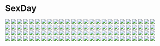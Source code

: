 # SexDay
![](https://konachan.com/jpeg/94df7083d07468d2bd157dc3d092df17/Konachan.com%20-%20205380%20horns%20long_hair%20original%20school_uniform%20toridamono.jpg)
![](https://konachan.com/image/3f543996833a59dbb1b39d92638c0cb5/Konachan.com%20-%20149536%20aqua_eyes%20blush%20bra%20breasts%20cleavage%20game_cg%20honoo_no_haramase_oppai_nyuu_doukyuusei%20izunae_meiri%20nipple_slip%20purple_hair%20squeez%20underwear%20yuibi.jpg)
![](https://konachan.com/image/5ca8c074339ed799dd9338ce1ae277a4/Konachan.com%20-%20110501%20aoin_%28omegaboost%29%20breasts%20cross%20headband%20nipples%20original%20penis%20pussy%20pussy_juice%20red_hair%20sex%20skull%20sword%20uncensored%20weapon.jpg)
![](https://konachan.com/image/c784c21f02aaa391ae07a7daa9beabd4/Konachan.com%20-%2010252%20tagme.jpg)
![](https://konachan.com/image/b4a8fbf233fefc42d5369c7c8073691b/Konachan.com%20-%207086%20camera%20gagraphic%20kusaka_kokage%20logo%20watermark.jpg)
![](https://konachan.com/jpeg/6b99f45a62b75f3ad21915bf2f1619ad/Konachan.com%20-%20286312%20black_hair%20blush%20cameltoe%20couch%20game_cg%20ishikei%20long_hair%20love3%20masturbation%20neko_works%20panties%20pussy_juice%20red_eyes%20shitaka_iori%20skirt_lift%20underwear.jpg)
![](https://konachan.com/jpeg/dc74d4e18f5662f4eb86c4dfcb50a1f1/Konachan.com%20-%20281582%20barefoot%20black%20blue_eyes%20dress%20gray_hair%20lolita_fashion%20original%20reflection%20sanamisa%20short_hair%20water.jpg)
![](https://konachan.com/image/8bef1cca60e2ad6f176d01a224b0840a/Konachan.com%20-%2063050%20black_hair%20brown_eyes%20brown_hair%20green_eyes%20headdress%20long_hair%20misaka_mikoto%20parody%20persona%20pink_eyes%20saten_ruiko%20shirai_kuroko%20short_hair%20twintails.jpg)
![](https://konachan.com/image/8a926e6d55316272b89544c5a2a51bed/Konachan.com%20-%20145543%20bandage%20black_hair%20boots%20bow%20cape%20clouds%20feathers%20fire%20gun%20long_hair%20nekominase%20red_eyes%20reiuji_utsuho%20skirt%20sunset%20thighhighs%20touhou%20weapon%20wings.jpg)
![](https://konachan.com/jpeg/fd23523e6436875aa2d424588643a160/Konachan.com%20-%20302646%20close%20hatsune_miku%20raymond_busujima%20vocaloid.jpg)
![](https://konachan.com/image/4eccf4750bdc0d1774902520be594e65/Konachan.com%20-%2049288%20amami_haruka%20bath%20hagiwara_yukiho%20idolmaster%20idolmaster_xenoglossia%20kabashima_yousuke%20minase_iori%20nude%20takatsuki_yayoi.jpg)
![](https://konachan.com/image/cbc1ed78c88fe546fe132e3d063186db/Konachan.com%20-%2025884%20fate_%28series%29%20fate_stay_night%20illyasviel_von_einzbern%20summer.jpeg)
![](https://konachan.com/jpeg/5429ad2e5dd043c819136232d7cde87f/Konachan.com%20-%20139457%20fortissimo__akkord%3Absusvier%20game_cg%20ooba_kagerou%20sagara_ichigo.jpg)
![](https://konachan.com/image/5de5882ba69d7a8b7886455275dc04ca/Konachan.com%20-%2017018%20azumanga_daioh%20kasuga_ayumu.jpg)
![](https://konachan.com/image/1e5993ab3bda8db24666138af977ab51/Konachan.com%20-%20240964%20blonde_hair%20bow%20breasts%20cherry_blossoms%20fate_grand_order%20fate_%28series%29%20flowers%20japanese_clothes%20petals%20short_hair%20sideboob%20signed%20yellow_eyes.jpg)
![](https://konachan.com/image/6133adfa7c8b14e72dfb0eecdfe53a70/Konachan.com%20-%20242489%20animal%20book%20nobody%20original%20paper%20rabbit%20scenic%20scorpion5050%20teddy_bear.jpg)
![](https://konachan.com/image/51c042feb6b64cb7bf1d55bc2a4e7d0b/Konachan.com%20-%20247415%20gray_hair%20haruko_%28halife%29%20kneehighs%20long_hair%20original%20red_eyes%20signed.jpg)
![](https://konachan.com/jpeg/19bd3aa9209d34a6c73fd78abb961ed0/Konachan.com%20-%20284439%20ao_no_kanata_no_four_rhythm%20arisaka_mashiro%20bed%20brown_hair%20close%20game_cg%20long_hair%20no_bra%20sprite%20suzumori%20topless%20yuuki_itsuka.jpg)
![](https://konachan.com/jpeg/9f3ebec1efa24caddd977381a459ad42/Konachan.com%20-%20234132%20animal_ears%20aqua_eyes%20blonde_hair%20blush%20bra%20breasts%20catgirl%20choker%20panties%20ribbons%20tail%20thighhighs%20twintails%20underwear%20white%20yagami-all_hail_nana.jpg)
![](https://konachan.com/image/2e6cdbf55c3679f36181e11bd65df12c/Konachan.com%20-%2024354%20chinese_clothes%20chinese_dress%20nishimata_aoi%20red.jpg)
![](https://konachan.com/image/8173f6803ad300658dc175d88828bff9/Konachan.com%20-%20261800%20anthropomorphism%20azur_lane%20illustrious_%28azur_lane%29%20swd3e2%20watermark.jpg)
![](https://konachan.com/image/d48f1f1504f81b8168ebad0f0ac695bc/Konachan.com%20-%20254902%20anthropomorphism%20azur_lane%20blonde_hair%20blush%20jpeg_artifacts%20kakinomai%20loli%20long_hair%20nopan%20orange_eyes%20tears%20thighhighs%20torn_clothes%20twintails.jpg)
![](https://konachan.com/jpeg/a73a4eeee5d87bd58f3d20bc4456de9f/Konachan.com%20-%20294505%20ass%20blue_hair%20bra%20ensemble_%28company%29%20game_cg%20hasekura_wakaba%20panties%20skirt%20tagme_%28artist%29%20underwear%20undressing%20yellow_eyes.jpg)
![](https://konachan.com/image/7330be0b1f8f26dbcb0829da0d713942/Konachan.com%20-%2010511%20kagurazaka_asuna%20mahou_sensei_negima%20sakurazaki_setsuna%20sword%20weapon.jpg)
![](https://konachan.com/jpeg/b1d5c74421f9a719f677c5471424b02a/Konachan.com%20-%20270463%20anus%20aqua_eyes%20barefoot%20blonde_hair%20blush%20bondage%20breasts%20game_cg%20navel%20nude%20pussy%20sayika%20short_hair%20spread_legs%20tentacles%20transparent%20uncensored.jpg)
![](https://konachan.com/jpeg/a4d3b1123b8c061ead21920eb1f8ccd4/Konachan.com%20-%20277013%20barefoot%20bikini%20breasts%20brown_hair%20butterfly%20navel%20original%20sakippo_%28sakippo0%29%20short_hair%20swimsuit.jpg)
![](https://konachan.com/image/50202c311aeb05b57fba04eb9da4991d/Konachan.com%20-%2028110%20clamp%20ichihara_yuuko%20xxxholic.jpg)
![](https://konachan.com/image/cf8aa726ff77ecabc449a9d13de47e49/Konachan.com%20-%20108882%20blue_hair%20flowers%20food%20petals%20pink_hair%20ragnarok_online%20wings.jpg)
![](https://konachan.com/image/9da9f6a563d4779ed3f5b726e0d0a12e/Konachan.com%20-%2021905%20rozen_maiden%20suigintou.jpg)
![](https://konachan.com/jpeg/23a0c4c9dc2c71ee147a5731226742c3/Konachan.com%20-%20120221%20akatsuki-works%20clouds%20game_cg%20izuna_zanshinken%20long_hair%20panties%20purple_hair%20red_eyes%20ribbons%20skirt%20sky%20tagme_%28character%29%20underwear%20upskirt.jpg)
![](https://konachan.com/jpeg/6a8c2938451b4fc88f21d5fc3d6cd6d2/Konachan.com%20-%20177497%20animal_ears%20breast_grab%20breasts%20game_cg%20koiiro_marriage%20marmalade%20nipples%20pink_hair%20sasorigatame%20sex%20stockings%20tie%20torn_clothes%20twintails%20uncensored.jpg)
![](https://konachan.com/image/2e3b4f811a8106dad884866179dd4407/Konachan.com%20-%20190603%20ass%20bra%20breasts%20brown_hair%20fingering%20green_eyes%20logo%20masturbation%20minori%20nipples%20open_shirt%20panties%20panty_pull%20pussy_juice%20sata%20tears%20underwear.jpg)
![](https://konachan.com/jpeg/b7ec280e05c2aa5f61c32735702f2b11/Konachan.com%20-%207111%20black%20fuura_kafuka%20sayonara_zetsubou_sensei.jpg)
![](https://konachan.com/image/54cd7f7d9332508d6c851bcb05877bf6/Konachan.com%20-%2094735%20anal%20breast_grab%20censored%20futanari%20hakurei_reimu%20japanese_clothes%20miko%20penis%20pussy%20shirt_lift%20spread_legs%20takemura_sesshuu%20touhou%20yakumo_yukari.jpg)
![](https://konachan.com/image/bc3234d4754d9e2427bab41b8ab56f4e/Konachan.com%20-%20302547%20crown%20hatsune_miku%20long_hair%20polychromatic%20twintails%20vocaloid%20wings%20yoggi_%28stretchmen%29.jpg)
![](https://konachan.com/image/5039cfa98c5deed03801f3f5e63ccee4/Konachan.com%20-%20156886%20bikini%20breasts%20brown_eyes%20brown_hair%20cleavage%20meiko%20navel%20oumi_sanaka%20short_hair%20swimsuit%20vocaloid.jpg)
![](https://konachan.com/jpeg/0497184143d6a498c63407935bb0c911/Konachan.com%20-%20162010%20dark%20night%20nobody%20original%20sasaki112%20scenic%20water.jpg)
![](https://konachan.com/image/eebcb6b90e7c59f822b9576e2c533e6e/Konachan.com%20-%2054054%20akiyama_mio%20hirasawa_yui%20k-on%21%20kotobuki_tsumugi%20tainaka_ritsu.jpg)
![](https://konachan.com/jpeg/88c9faea8ddb319ada9946a941e13e64/Konachan.com%20-%20252116%20animal%20annin_doufu%20black_hair%20blush%20cat%20gray_eyes%20heart%20idolmaster%20idolmaster_cinderella_girls%20necklace%20short_hair%20translation_request%20wakui_rumi.jpg)
![](https://konachan.com/jpeg/aa283feea954bbed9846226db844d59c/Konachan.com%20-%2040842%20animal%20palmtop_tiger%20tiger%20toradora.jpg)
![](https://konachan.com/image/6679b03fd59facfd2f222772e126d697/Konachan.com%20-%2012180%20animal_ears%20catgirl%20momo_%28xenosaga%29%20xenosaga.jpg)
![](https://konachan.com/jpeg/d66f4d5ea0c9b44e2d1a88578e12d729/Konachan.com%20-%20168578%20cape%20elsword%20green_eyes%20green_hair%20long_hair%20pointed_ears%20rena_%28elsword%29%20ress%20sword%20thighhighs%20vector%20weapon.jpg)
![](https://konachan.com/image/22faea5d3d237128237515dd63b99184/Konachan.com%20-%20148349%20animal%20cow%20mabinogi%20tagme_%28character%29%20watermark.jpg)
![](https://konachan.com/image/c90a5e9ec078d8c1fe1909b08cd20c1c/Konachan.com%20-%20127898%20genzoman%20link_%28zelda%29%20midna%20pointed_ears%20signed%20sword%20the_legend_of_zelda%20weapon.jpg)
![](https://konachan.com/image/c7e460dad7e942a7ce9de87c0bb39ecf/Konachan.com%20-%2042356%20dress%20gosick%20kujou_kazuya%20takeda_hinata%20victorique_de_broix%20water%20wet.jpg)
![](https://konachan.com/jpeg/b64b0055796998e4bd0ba49c3fd9ca8d/Konachan.com%20-%20233521%20azurite_%28company%29%20game_cg%20hamashima_shigeo%20shinsou_noise%20yukimoto_sakura.jpg)
![](https://konachan.com/image/8ef3b3f6510ed4a5f77788b8bb0248d8/Konachan.com%20-%20233823%20grass%20mitsuishi_itoshi%20nobody%20scenic%20sunset%20tree.jpg)
![](https://konachan.com/image/82a8d27b7da3f45b171eeff79b00e73f/Konachan.com%20-%20249259%20el-zheng%20flowers%20hatsune_miku%20headphones%20long_hair%20monochrome%20thighhighs%20twintails%20vocaloid%20watermark.jpg)
![](https://konachan.com/image/4bfaadf97b6320b0f002d03f481d32e9/Konachan.com%20-%2027938%20air%20blue%20kamio_misuzu.jpg)
![](https://konachan.com/image/08455ca7357eee6e5f43160719fe1da6/Konachan.com%20-%20292922%20animal_ears%20anthropomorphism%20azur_lane%20bikini_top%20bunny_ears%20compile_heart%20elbow_gloves%20gloves%20red_eyes%20tagme_%28artist%29%20thighhighs%20twintails.jpg)
![](https://konachan.com/jpeg/b19d9eeacf87359de45485cb54724857/Konachan.com%20-%20307073%20aqua_eyes%20blush%20brown_hair%20fenrir_%28fenlil0316%29%20hololive%20kneehighs%20long_hair%20natsuiro_matsuri%20pantyhose%20ponytail%20school_uniform%20skirt%20stairs.jpg)
![](https://konachan.com/image/4cb6ee9fb7b3b68859f0fef73622fd4e/Konachan.com%20-%20141972%20brown_hair%20elbow_gloves%20gloves%20long_hair%20merontomari%20pink_eyes%20skirt%20sword%20sword_art_online%20thighhighs%20weapon%20yuuki_asuna.jpg)
![](https://konachan.com/image/ce2f0158df3e39f310874d3117b106cf/Konachan.com%20-%20149187%20black_hair%20deadman_wonderland%20gray_eyes%20igarashi_ganta%20short_hair.jpg)
![](https://konachan.com/jpeg/1ab020ff07d804b1eb88681cc35a127e/Konachan.com%20-%20280535%20aqua_eyes%20aqua_hair%20ass%20blush%20boots%20breasts%20jack_dempa%20long_hair%20navel%20nipples%20nude%20panties%20spread_legs%20thighhighs%20twintails%20underwear%20vocaloid.jpg)
![](https://konachan.com/jpeg/ea5ba1f2b7a2c0190c88fe61009cf333/Konachan.com%20-%20230654%20blonde_hair%20clownpiece%20collar%20dress%20fairy%20food%20gray%20gun%20hat%20long_hair%20pantyhose%20red_eyes%20tony_guisado%20touhou%20weapon.jpg)
![](https://konachan.com/image/cef38f9d01d7c92083349a844c33f982/Konachan.com%20-%20276089%20armor%20azur_lane%20braids%20breasts%20cake%20cleavage%20collar%20dress%20flowers%20food%20gloves%20gray_hair%20headdress%20long_hair%20maid%20purple_eyes%20rose%20skirt_lift%20water.jpg)
![](https://konachan.com/jpeg/65523584d7970cae6c618491d97bfe23/Konachan.com%20-%20304526%20aliasing%20clouds%20flowers%20food%20long_hair%20naruwe%20original%20sky%20sunset.jpg)
![](https://konachan.com/image/5c2037251e7860526e5c474431e42f11/Konachan.com%20-%2030826%20kiryu_zero%20vampire_knight%20yuuki_cross.jpg)
![](https://konachan.com/jpeg/cda0f1d74a60731a1e89116aded7ef90/Konachan.com%20-%20217910%20armor%20a%7Echan%20black_eyes%20black_hair%20bloomers%20dress%20gloves%20gray%20gun%20kashiyuka%20long_hair%20nocchi%20perfume%20short_hair%20sword%20weapon%20wristwear%20yoshito.jpg)
![](https://konachan.com/image/c83d34d29ade71db6347f520ff05bcdf/Konachan.com%20-%20286544%20aoyama_sumika%20ass%20breasts%20brown_hair%20coffee-kizoku%20cropped%20leotard%20mirror%20original%20reflection%20short_hair.jpg)
![](https://konachan.com/image/2b51d74bd7908abfe495a57b10ae9d4d/Konachan.com%20-%20209873%20dress%20elbow_gloves%20gloves%20hat%20horns%20long_hair%20magic%20original%20shindako%20staff%20weapon%20white_hair%20witch.jpg)
![](https://konachan.com/image/1aa362ffda11bff44461b28ba490f0b0/Konachan.com%20-%2076846%20angel_beats%21%20tachibana_kanade.jpg)
![](https://konachan.com/image/f136e5eccc009891072d78da665d374f/Konachan.com%20-%20233739%20all_male%20animal%20bird%20black_hair%20blonde_hair%20cape%20headband%20hoodie%20katana%20male%20migimine%20original%20red_eyes%20short_hair%20sword%20weapon%20yellow_eyes.jpg)
![](https://konachan.com/image/de5cc21c84e8927fdb25ac87aa7d0676/Konachan.com%20-%2070189%205_nenme_no_houkago%20barefoot%20blue_eyes%20blush%20brown_hair%20chie_%28kantoku%29%20grass%20kantoku%20original%20scan%20short_hair%20skirt%20umbrella.jpg)
![](https://konachan.com/image/a9d939603f4e7bb020d7cbd4a55630e0/Konachan.com%20-%2036108%20tagme.jpg)
![](https://konachan.com/image/bd390e4ace4be74a3676cc7af3e729c6/Konachan.com%20-%20199045%20armor%20gloves%20horns%20original%20pixiv_fantasia%20scoutsmiso%20short_hair%20thighhighs.jpg)
![](https://konachan.com/image/c1f30e41525f41f8a8444b1f3470ca06/Konachan.com%20-%20172057%20black_eyes%20black_hair%20book%20kikivi%20long_hair%20original%20pantyhose%20skirt%20tree.jpg)
![](https://konachan.com/image/353bd641ab7a08c46edd516b8881ab06/Konachan.com%20-%2050259%20k-on%21.jpg)
![](https://konachan.com/image/be7efa18de8823dc025acb3efdd2ce6e/Konachan.com%20-%20213047%20black_hair%20blush%20brown_eyes%20brown_hair%20group%20headband%20kimono%20long_hair%20pink_eyes%20pink_hair%20ponytail%20purple_eyes%20school_uniform%20short_hair%20twintails.jpg)
![](https://konachan.com/jpeg/404ef0f378d4c035aa765a1f7eb7b81a/Konachan.com%20-%20256180%20aqua_eyes%20fate_grand_order%20fate_%28series%29%20flowers%20gloves%20hat%20long_hair%20microphone%20pink_hair%20pointed_ears%20tail%20takoyaki_hika%20white.jpg)
![](https://konachan.com/jpeg/8981896c79d696052822c71fa1aec397/Konachan.com%20-%2074895%20blue_eyes%20boots%20cape%20ganesagi%20long_hair%20megurine_luka%20pink_hair%20sword%20vocaloid%20weapon.jpg)
![](https://konachan.com/image/4a8430b9c1987e036a0277d4f7fd0f09/Konachan.com%20-%20173037%20animal%20aqua_eyes%20armor%20bow_%28weapon%29%20brown_hair%20headdress%20japanese_clothes%20katana%20kouji_oota%20long_hair%20original%20samurai%20socks%20sword%20weapon%20white.jpg)
![](https://konachan.com/image/b09db0508e21984f2dc49ebb043cc336/Konachan.com%20-%2080560%20hatsune_miku%20heart%20polychromatic%20twintails%20vocaloid.jpg)
![](https://konachan.com/image/c2ba4cfbb7d87a3a5d2bfb9176b1e330/Konachan.com%20-%2037086%20ikari_shinji%20katsuragi_misato%20neon_genesis_evangelion%20ponytail.jpg)
![](https://konachan.com/jpeg/bb623515df650b6f37cfb43abc49e7a3/Konachan.com%20-%20299608%20animal_ears%20aqua_eyes%20armor%20building%20elbow_gloves%20gloves%20honkai_impact%20japanese_clothes%20katana%20pink_hair%20rla058058%20sword%20tree%20weapon.jpg)
![](https://konachan.com/jpeg/ce655cae3eb71f5ff88f79753462f81b/Konachan.com%20-%20217487%20blonde_hair%20bow%20braids%20hat%20kirisame_marisa%20kisaki_yuuta%20long_hair%20night%20pink_eyes%20stars%20touhou%20witch%20witch_hat.jpg)
![](https://konachan.com/image/e6ebaea525c70b3328719087f9475f46/Konachan.com%20-%2015494%20tagme.jpg)
![](https://konachan.com/image/f71d616a5c383009182a30695200c88f/Konachan.com%20-%2022806%20suigetsu.jpg)
![](https://konachan.com/jpeg/f14ae219aebe03156b4cec15cfc67755/Konachan.com%20-%20262985%20anthropomorphism%20azur_lane%20shoukaku_%28azur_lane%29%20zjsstc.jpg)
![](https://konachan.com/image/f36ff4f6590030cc46c46cc419e41098/Konachan.com%20-%2057271%20mibu_natsuki%20ohtuki_miina%20tetsudou_musume%20tomytec.jpg)
![](https://konachan.com/image/1b547ca838e0b344b3368cd77d4fc22c/Konachan.com%20-%20117166%20kazami_yuuka%20kuronekonero%20touhou.jpg)
![](https://konachan.com/jpeg/8c07c535dc541131144808a58dbe51f1/Konachan.com%20-%20206926%20blonde_hair%20blue_eyes%20breasts%20nipples%20nude%20original%20peach-tea.jpg)
![](https://konachan.com/image/cf40151f6ffd8b24cf3ca33eb668b27d/Konachan.com%20-%20187970%20anal%20censored%20jakuzure_nonon%20kill_la_kill%20penis%20pussy%20sex%20spread_legs.jpg)
![](https://konachan.com/jpeg/4e082906cddf85cb9b0bc0133e0a311d/Konachan.com%20-%20109713%20ass%20blush%20brown_hair%20famima%20game_cg%20nude%20ouma_hibiki%20puzzlebox%20towel%20wet.jpg)
![](https://konachan.com/image/aff2a0860ef2521f8087b66ba556fae2/Konachan.com%20-%2024918%20animal%20blood%20blue%20disgaea%20gun%20mazda%20pleinair%20rabbit%20shark%20weapon.jpg)
![](https://konachan.com/image/ceddd30dd9d4d7d1d26384be59efed83/Konachan.com%20-%2081974%20hatsune_miku%20microphone%20thighhighs%20tie%20twintails%20vocaloid%20yaki_mayu.jpg)
![](https://konachan.com/image/f21a0f7ff629dc6c85c27b90bb71d467/Konachan.com%20-%20143079%20animal_ears%20blonde_hair%20blue_eyes%20breasts%20cleavage%20collar%20gun%20long_hair%20mecha%20mechagirl%20red_eyes%20short_hair%20sword%20tagme%20thighhighs%20weapon.jpg)
![](https://konachan.com/jpeg/ee51031f92002a293e8b6f35b8d49cc9/Konachan.com%20-%20193472%202girls%20autumn%20barefoot%20japanese_clothes%20leaves%20long_hair%20miko%20natsu_natsuna_%28imomu%29%20original%20short_hair%20skirt%20twintails%20water.jpg)
![](https://konachan.com/image/b82b13abe8acac6a657b99fb19f34880/Konachan.com%20-%20175689%20barefoot%20blush%20flat_chest%20kamitsurugi_ouka%20koiseyo%21%21_imouto_banchou%20latte%20loli%20long_hair%20navel%20nipples%20nogami_eina%20nude%20purple_eyes%20white_hair.jpg)
![](https://konachan.com/jpeg/3d51de16085394172a469fd9b4ebb16f/Konachan.com%20-%206967%20aoi_karin%20dna_2%20kurimoto_ami%20momonari_junta%20saeki_tomoko%20takanashi_kotomi.jpg)
![](https://konachan.com/image/604299c390804e13a99bcadb5cbeecef/Konachan.com%20-%20301920%20green_eyes%20green_hair%20hatsune_miku%20instrument%20kieed%20twintails%20vocaloid.jpg)
![](https://konachan.com/image/721a2b601fd04f03b5705bf6d652cf8e/Konachan.com%20-%2078946%20aqua_eyes%20aqua_hair%20hatsune_miku%20long_hair%20miku_append%20takekono%20twintails%20vocaloid.jpg)
![](https://konachan.com/jpeg/eea390b5c55d5e82c1122a7a785ec298/Konachan.com%20-%20175394%20blue_eyes%20blush%20breasts%20game_cg%20kirimiya_sally%20long_hair%20nanase_meruchi%20nipples%20no_bra%20panties%20pink_hair%20spread_legs%20topless%20underwear.jpg)
![](https://konachan.com/jpeg/9401778991125a037b80943dabd9b72e/Konachan.com%20-%20234997%20gabriel_dropout%20gabriel_white_tenma%20kyuukon_%28qkonsan%29.jpg)
![](https://konachan.com/image/919eb7b6dff9ab9d844fc250e84bfcdc/Konachan.com%20-%20259876%20ass%20bath%20blue_eyes%20breasts%20brown_hair%20dark_skin%20drink%20green_eyes%20long_hair%20new_game%21%20night%20nipples%20nude%20onsen%20purple_hair%20sake%20sky%20stars%20tree%20water.jpg)
![](https://konachan.com/image/43719d5a2b8bd85ec2cd88b40eff45c5/Konachan.com%20-%2098012%20aoinagi%20panties%20red_eyes%20red_hair%20tagme%20underwear%20weapon%20white.jpg)
![](https://konachan.com/jpeg/85c387f47b3ebcfe557afc4069e0eaa9/Konachan.com%20-%20244048%20blush%20breasts%20close%20gray_hair%20nasuko_%28tsunekichi%29%20navel%20nipples%20nude%20original%20short_hair%20sketch%20tsunekichi.jpg)
![](https://konachan.com/image/163046c991427f517efbbc16dda18742/Konachan.com%20-%20191934%20black_hair%20kneehighs%20kurenai_musume%20original%20purple_eyes%20school_uniform%20skirt.jpg)
![](https://konachan.com/image/772f21d955ad7a1663c53735b93a96ae/Konachan.com%20-%20119517%20brown_hair%20cabbit%20dress%20game_cg%20kai_%28midori_no_umi%29%20long_hair%20michiru_%28midori_no_umi%29%20midori_no_umi%20yukie.jpg)
![](https://konachan.com/image/972939ae4825fa643d1389ff94066871/Konachan.com%20-%20143410%20clouds%20dragon%20original%20shijuu_hachi%20sky.jpg)
